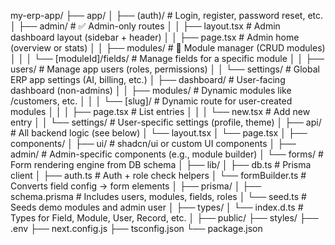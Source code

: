 my-erp-app/
├── app/
│   ├── (auth)/                    # Login, register, password reset, etc.
│   ├── admin/                     # ✅ Admin-only routes
│   │   ├── layout.tsx             # Admin dashboard layout (sidebar + header)
│   │   ├── page.tsx               # Admin home (overview or stats)
│   │   ├── modules/               # 🔧 Module manager (CRUD modules)
│   │   │   └── [moduleId]/fields/ # Manage fields for a specific module
│   │   ├── users/                 # Manage app users (roles, permissions)
│   │   └── settings/              # Global ERP app settings (AI, billing, etc.)
│   ├── dashboard/                 # User-facing dashboard (non-admins)
│   │   ├── modules/               # Dynamic modules like /customers, etc.
│   │   │   └── [slug]/            # Dynamic route for user-created modules
│   │   │       ├── page.tsx       # List entries
│   │   │       └── new.tsx        # Add new entry
│   │   └── settings/              # User-specific settings (profile, theme)
│   ├── api/                       # All backend logic (see below)
│   └── layout.tsx
│   └── page.tsx
│
├── components/
│   ├── ui/                        # shadcn/ui or custom UI components
│   ├── admin/                     # Admin-specific components (e.g., module builder)
│   └── forms/                     # Form rendering engine from DB schema
│
├── lib/
│   ├── db.ts                      # Prisma client
│   ├── auth.ts                    # Auth + role check helpers
│   └── formBuilder.ts             # Converts field config → form elements
│
├── prisma/
│   ├── schema.prisma              # Includes users, modules, fields, roles
│   └── seed.ts                    # Seeds demo modules and admin user
│
├── types/
│   └── index.d.ts                 # Types for Field, Module, User, Record, etc.
│
├── public/
├── styles/
├── .env
├── next.config.js
├── tsconfig.json
└── package.json
